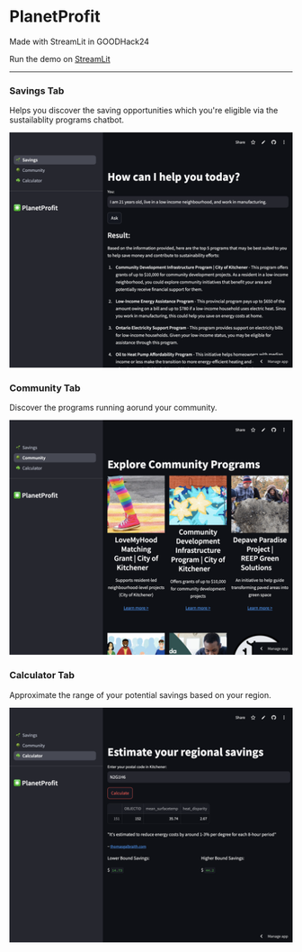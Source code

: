 # PlanetProfit

Made with StreamLit in GOODHack24

Run the demo on [StreamLit](https://planetprofit-chatbot-gh24.streamlit.app)

---

### Savings Tab

Helps you discover the saving opportunities which you're eligible via the sustailablity programs chatbot.

![Image 1](images/PlanetProfit_Savings_Tab1.png)


### Community Tab

Discover the programs running aorund your community.

![Image 2](images/PlanetProfit_Community_Tab2.png)


### Calculator Tab

Approximate the range of your potential savings based on your region.

![Image 3](images/PlanetProfit_Calculator_Tab3.png)
